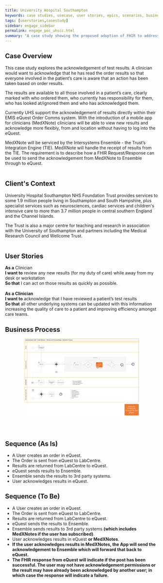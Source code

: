 ```yaml
---
title: University Hospital Southampton
keywords: case studies, usecase, user stories, epics, scenarios, business analaysis, technical architecture, context, southampton, Connecting Care, acknowledge, results
tags: [userstories,casestudy]
sidebar: engage_sidebar
permalink: engage_poc_uhscc.html
summary: "A case study showing the proposed adoption of FHIR to address needs of University Hospital Southampton NHS Foundation Trust. (Currently not implemented)"
---
```

## Case Overview ##

This case study explores the acknowledgement of test results. A clinician would want to acknowledge that he has read the order results so that everyone involved in the patient’s care is aware that an action has been taken based on order results.

The results are available to all those involved in a patient’s care, clearly marked with who ordered them, who currently has responsibility for them, who has looked at/ignored them and who has acknowledged them.

Currently UHS support the acknowledgement of results directly within their EMIS eQuest Order Comms system. With the introduction of a mobile app for clinicians (MedXNote) clinicians will be able to view new results and acknowledge more flexibly, from and location without having to log into the eQuest.

MedXNote will be serviced by the Intersystems Ensemble - the Trust’s Integration Engine (TIE). MedXNote will handle the receipt of results from the TIE. The requirement is to describe how a FHIR Request/Response can be used to send the acknowledgement from MedXNote to Ensemble through to eQuest.
<br><br>

## Client's Context ##

University Hospital Southampton NHS Foundation Trust provides services to some 1.9 million people living in Southampton and South Hampshire, plus specialist services such as neurosciences, cardiac services and children's intensive care to more than 3.7 million people in central southern England and the Channel Islands.

The Trust is also a major centre for teaching and research in association with the University of Southampton and partners including the Medical Research Council and Wellcome Trust.
<br><br>

## User Stories ##
<b>As a</b> Clinician<br>
<b>I want to</b> review any new results (for my duty of care) while away from my desk or workstation<br>
<b>So that</b> I can act on those results as quickly as possible.<br>
<br>
<b>As a Clinician</b><br>
<b>I want to</b> acknowledge that I have reviewed a patient’s test results<br>
<b>So that</b> all other underlying systems can be updated with this information increasing the quality of care to a patient and improving efficiency amongst care teams.<br>

## Business Process ##

<p style="text-align:center;"><img src="images/engage/casestudies/southamptoncc/UHSBPMShowingScope.png" alt="High level business process diagram showing the requirement to acknowledge the receipt of results." title="High level business process diagram showing the requirement to acknowledge the receipt of results." style="width:75%"></p>
<br><br>

## Sequence (As Is) ##

<ul>
<li>A User creates an order in eQuest.</li>
<li>The Order is sent from eQuest to LabCentre.</li>
<li>Results are returned from LabCentre to eQuest.</li>
<li>eQuest sends results to Ensemble.</li>
<li>Ensemble sends the results to 3rd party systems.</li>
<li>User acknowledges results in eQuest.</li>
</ul>

## Sequence (To Be)

<ul>
<li>A User creates an order in eQuest.</li>
<li>The Order is sent from eQuest to LabCentre.</li>
<li>Results are returned from LabCentre to eQuest.</li>
<li>eQuest sends the results to Ensemble.</li>
<li>Ensemble sends results to 3rd party systems <b>(which includes MedXNotes if the user has subscribed)</b>.</li>
<li>User acknowledges results in eQuest <b>or MedXNotes</b>.</li>
<li><b>If the user acknowledges results in MedXNotes, the App will send the acknowledgement to Ensemble which will forward that back to eQuest.</b></li>
<li><b>The FHIR response from eQuest will indicate if the post has been successful. The user may not have acknowledgement permissions or the result may have already been acknowledged by another user; in which case the response will indicate a failure.</b></li>
</ul>



